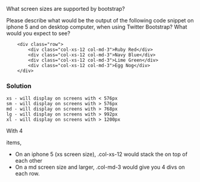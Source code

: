What screen sizes are supported by bootstrap?

Please describe what would be the output of the following code snippet on iphone 5 and on desktop computer, when using Twitter Bootstrap?  What would you expect to see?

```
    <div class="row">
        <div class="col-xs-12 col-md-3">Ruby Red</div>
        <div class="col-xs-12 col-md-3">Navy Blue</div>
        <div class="col-xs-12 col-md-3">Lime Green</div>
        <div class="col-xs-12 col-md-3">Egg Nog</div>
    </div>
```

### Solution

    xs - will display on screens with < 576px 
    sm - will display on screens with > 576px
    md - will display on screens with > 768px
    lg - will display on screens with > 992px
    xl - will display on screens with > 1200px 

With 4 <div> items,

- On an iphone 5 (xs screen size), .col-xs-12 would stack the <divs> on top of each other
- On a md screen size and larger, .col-md-3 would give you 4 divs on each row.
